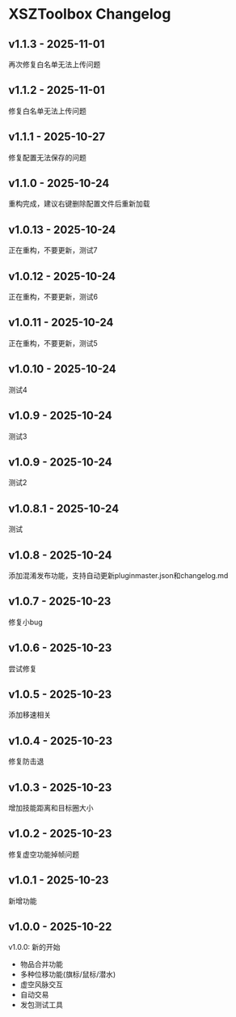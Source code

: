 # XSZToolbox Changelog
## v1.1.3 - 2025-11-01

再次修复白名单无法上传问题

## v1.1.2 - 2025-11-01

修复白名单无法上传问题

## v1.1.1 - 2025-10-27

修复配置无法保存的问题

## v1.1.0 - 2025-10-24

重构完成，建议右键删除配置文件后重新加载

## v1.0.13 - 2025-10-24

正在重构，不要更新，测试7

## v1.0.12 - 2025-10-24

正在重构，不要更新，测试6

## v1.0.11 - 2025-10-24

正在重构，不要更新，测试5

## v1.0.10 - 2025-10-24

测试4

## v1.0.9 - 2025-10-24

测试3

## v1.0.9 - 2025-10-24

测试2

## v1.0.8.1 - 2025-10-24

测试

## v1.0.8 - 2025-10-24

添加混淆发布功能，支持自动更新pluginmaster.json和changelog.md


## v1.0.7 - 2025-10-23

修复小bug

## v1.0.6 - 2025-10-23

尝试修复

## v1.0.5 - 2025-10-23

添加移速相关

## v1.0.4 - 2025-10-23

修复防击退

## v1.0.3 - 2025-10-23

增加技能距离和目标圈大小

## v1.0.2 - 2025-10-23

修复虚空功能掉帧问题

## v1.0.1 - 2025-10-23

新增功能

## v1.0.0 - 2025-10-22

v1.0.0: 新的开始
- 物品合并功能
- 多种位移功能(旗标/鼠标/潜水)
- 虚空风脉交互
- 自动交易
- 发包测试工具
